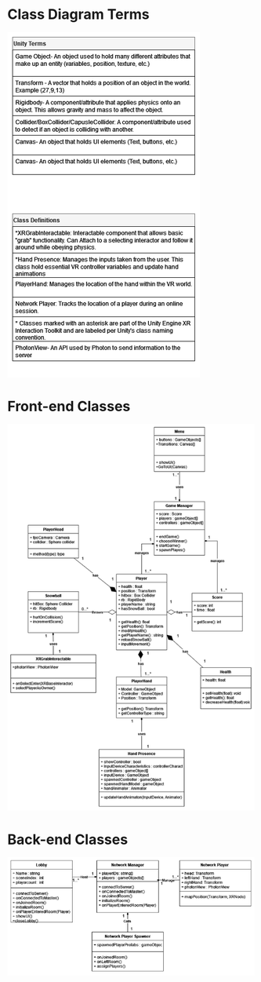 # Class Diagram Terms
![Frontend Class Diagram](../resources/ClassDiagramTerms.png)

# Front-end Classes
![Frontend Class Diagram](../resources/FrontendDiagram.png)

# Back-end Classes
![Backend Class Diagram](../resources/BackendDiagram.png)
